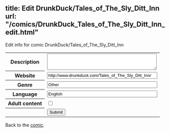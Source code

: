 title: Edit DrunkDuck/Tales_of_The_Sly_Ditt_Inn
url: "/comics/DrunkDuck_Tales_of_The_Sly_Ditt_Inn_edit.html"
---
Edit info for comic DrunkDuck/Tales_of_The_Sly_Ditt_Inn

<form name="comic" action="http://gaepostmail.appspot.com/comic/" method="post">
<table class="comicinfo">
<tr>
<th>Description</th><td><textarea name="description" cols="40" rows="3"></textarea></td>
</tr>
<tr>
<th>Website</th><td><input type="text" name="url" value="http://www.drunkduck.com/Tales_of_The_Sly_Ditt_Inn/" size="40"/></td>
</tr>
<tr>
<th>Genre</th><td><input type="text" name="genre" value="Other" size="40"/></td>
</tr>
<tr>
<th>Language</th><td><input type="text" name="language" value="English" size="40"/></td>
</tr>
<tr>
<th>Adult content</th><td><input type="checkbox" name="adult" value="adult" /></td>
</tr>
<tr>
<th></th><td>
<input type="hidden" name="comic" value="DrunkDuck_Tales_of_The_Sly_Ditt_Inn" />
<input type="submit" name="submit" value="Submit" />
</td>
</tr>
</table>
</form>

Back to the [comic](DrunkDuck_Tales_of_The_Sly_Ditt_Inn.html).
